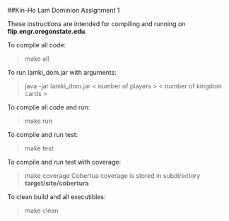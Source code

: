 ##Kin-Ho Lam Dominion Assignment 1

These instructions are intended for compiling and running on **flip.engr.oregonstate.edu**.

To compile all code:
>make all

To run lamki_dom.jar with arguments:
> java -jar lamki_dom.jar < number of players > < number of kingdom cards >

To compile all code and run:
>make run

To compile and run test:
>make test

To compile and run test with coverage:
>make coverage
Cobertua coverage is stored in subdirectory **target/site/cobertura**

To clean build and all executibles:
>make clean
